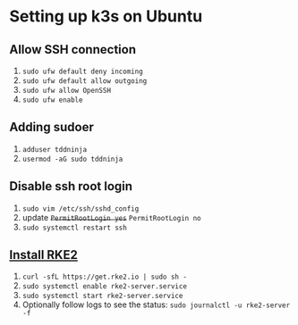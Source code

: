 # Setting up k3s on Ubuntu

## Allow SSH connection
1. `sudo ufw default deny incoming`
2. `sudo ufw default allow outgoing`
3. `sudo ufw allow OpenSSH`
4. `sudo ufw enable`

## Adding sudoer
1. `adduser tddninja`
2. `usermod -aG sudo tddninja`

## Disable ssh root login
1. `sudo vim /etc/ssh/sshd_config`
2. update ~~`PermitRootLogin yes`~~ `PermitRootLogin no`
3. `sudo systemctl restart ssh`

## [Install RKE2](https://docs.rke2.io/install/quickstart)
1. `curl -sfL https://get.rke2.io | sudo sh -`
2. `sudo systemctl enable rke2-server.service`
3. `sudo systemctl start rke2-server.service`
4. Optionally follow logs to see the status: `sudo journalctl -u rke2-server -f`
